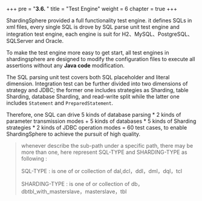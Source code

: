 +++
pre = "<b>3.6. </b>"
title = "Test Engine"
weight = 6
chapter = true
+++

ShardingSphere provided a full functionality test engine. it defines SQLs in xml files, every single SQL is drove by SQL parse unit test engine and integration test engine,
each engine is suit for H2、MySQL、PostgreSQL、SQLServer and Oracle.

To make the test engine more easy to get start, all test engines in shardingsphere are designed to modify the configuration files to execute all assertions without any **Java code** modification.

The SQL parsing unit test covers both SQL placeholder and literal dimension. 
Integration test can be further divided into two dimensions of strategy and JDBC; the former one includes strategies as Sharding, table Sharding, database Sharding, and read-write split while the latter one includes `Statement` and `PreparedStatement`.

Therefore, one SQL can drive 5 kinds of database parsing * 2 kinds of parameter transmission modes + 5 kinds of databases * 5 kinds of Sharding strategies * 2 kinds of JDBC operation modes = 60 test cases, to enable ShardingSphere to achieve the pursuit of high quality.

> whenever describe the sub-path under a specific path, there may be more than one, here represent SQL-TYPE and SHARDING-TYPE as following :
>
>SQL-TYPE : is one of or collection of dal,dcl，ddl，dml，dql，tcl
>
>SHARDING-TYPE : is one of or collection of db，dbtbl_with_masterslave，masterslave，tbl
